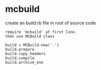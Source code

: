 # mcbuild

create an build.rb file in root of source code 

    require 'mcbuild' at first line. 
    then use MCBuild class 
    
    build = MCBuild.new('.') 
    build.prepare 
    build.copy_headers 
    build.compile 
    build.archive_exe
